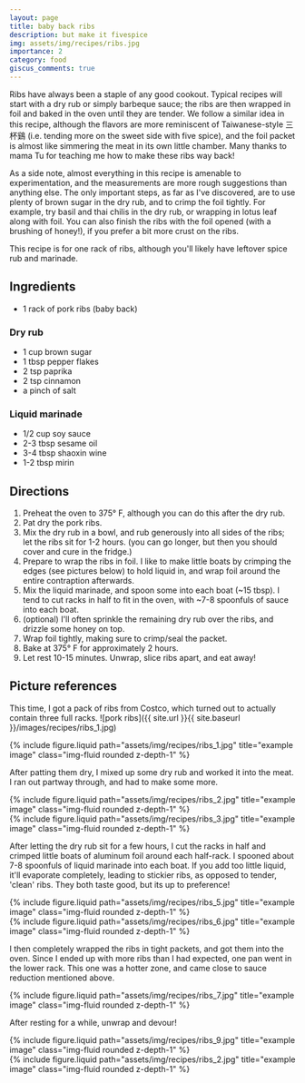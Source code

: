 ```yaml
---
layout: page
title: baby back ribs
description: but make it fivespice
img: assets/img/recipes/ribs.jpg
importance: 2
category: food
giscus_comments: true
---
```


Ribs have always been a staple of any good cookout. Typical recipes will start with a dry rub or simply barbeque sauce; the ribs are then wrapped in foil and baked in the oven until they are tender. We follow a similar idea in this recipe, although the flavors are more reminiscent of Taiwanese-style 三杯鷄 (i.e. tending more on the sweet side with five spice), and the foil packet is almost like simmering the meat in its own little chamber. Many thanks to mama Tu for teaching me how to make these ribs way back!

As a side note, almost everything in this recipe is amenable to experimentation, and the measurements are more rough suggestions than anything else. The only important steps, as far as I've discovered, are to use plenty of brown sugar in the dry rub, and to crimp the foil tightly. For example, try basil and thai chilis in the dry rub, or wrapping in lotus leaf along with foil. You can also finish the ribs with the foil opened (with a brushing of honey!), if you prefer a bit more crust on the ribs.

This recipe is for one rack of ribs, although you'll likely have leftover spice rub and marinade.

## Ingredients

* 1 rack of pork ribs (baby back)

### Dry rub
* 1 cup brown sugar
* 1 tbsp pepper flakes
* 2 tsp paprika
* 2 tsp cinnamon
* a pinch of salt

### Liquid marinade
* 1/2 cup soy sauce
* 2-3 tbsp sesame oil
* 3-4 tbsp shaoxin wine
* 1-2 tbsp mirin

## Directions

1. Preheat the oven to 375° F, although you can do this after the dry rub.
2. Pat dry the pork ribs.
3. Mix the dry rub in a bowl, and rub generously into all sides of the ribs; let the ribs sit for 1-2 hours. (you can go longer, but then you should cover and cure in the fridge.)
4. Prepare to wrap the ribs in foil. I like to make little boats by crimping the edges (see pictures below) to hold liquid in, and wrap foil around the entire contraption afterwards. 
5. Mix the liquid marinade, and spoon some into each boat (~15 tbsp). I tend to cut racks in half to fit in the oven, with ~7-8 spoonfuls of sauce into each boat. 
6. (optional) I'll often sprinkle the remaining dry rub over the ribs, and drizzle some honey on top.
7. Wrap foil tightly, making sure to crimp/seal the packet.
8. Bake at 375° F for approximately 2 hours. 
9. Let rest 10-15 minutes. Unwrap, slice ribs apart, and eat away!

## Picture references

This time, I got a pack of ribs from Costco, which turned out to actually contain three full racks. 
![pork ribs]({{ site.url }}{{ site.baseurl }}/images/recipes/ribs_1.jpg)
<div class="row">
    <div class="col-sm mt-3 mt-md-0">
        {% include figure.liquid path="assets/img/recipes/ribs_1.jpg" title="example image" class="img-fluid rounded z-depth-1" %}
    </div>
</div>

After patting them dry, I mixed up some dry rub and worked it into the meat. I ran out partway through, and had to make some more. 

<div class="row justify-content-sm-center">
    <div class="col-sm-8 mt-3 mt-md-0">
        {% include figure.liquid path="assets/img/recipes/ribs_2.jpg" title="example image" class="img-fluid rounded z-depth-1" %}
    </div>
    <div class="col-sm-4 mt-3 mt-md-0">
        {% include figure.liquid path="assets/img/recipes/ribs_3.jpg" title="example image" class="img-fluid rounded z-depth-1" %}
    </div>
</div>

After letting the dry rub sit for a few hours, I cut the racks in half and crimped little boats of aluminum foil around each half-rack. I spooned about 7-8 spoonfuls of liquid marinade into each boat. If you add too little liquid, it'll evaporate completely, leading to stickier ribs, as opposed to tender, 'clean' ribs. They both taste good, but its up to preference!

<div class="row justify-content-sm-center">
    <div class="col-sm-8 mt-3 mt-md-0">
        {% include figure.liquid path="assets/img/recipes/ribs_5.jpg" title="example image" class="img-fluid rounded z-depth-1" %}
    </div>
    <div class="col-sm-4 mt-3 mt-md-0">
        {% include figure.liquid path="assets/img/recipes/ribs_6.jpg" title="example image" class="img-fluid rounded z-depth-1" %}
    </div>
</div>

I then completely wrapped the ribs in tight packets, and got them into the oven. Since I ended up with more ribs than I had expected, one pan went in the lower rack. This one was a hotter zone, and came close to sauce reduction mentioned above. 

<div class="row">
    <div class="col-sm mt-3 mt-md-0">
        {% include figure.liquid path="assets/img/recipes/ribs_7.jpg" title="example image" class="img-fluid rounded z-depth-1" %}
    </div>
</div>

After resting for a while, unwrap and devour!

<div class="row justify-content-sm-center">
    <div class="col-sm-8 mt-3 mt-md-0">
        {% include figure.liquid path="assets/img/recipes/ribs_9.jpg" title="example image" class="img-fluid rounded z-depth-1" %}
    </div>
    <div class="col-sm-4 mt-3 mt-md-0">
        {% include figure.liquid path="assets/img/recipes/ribs_2.jpg" title="example image" class="img-fluid rounded z-depth-1" %}
    </div>
</div>
